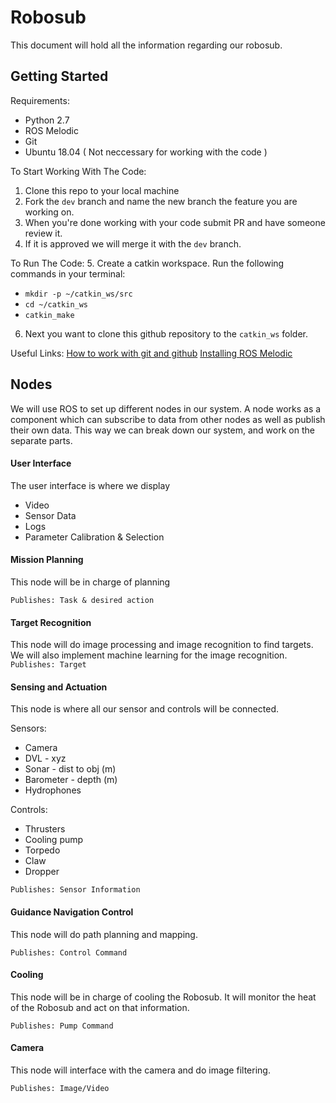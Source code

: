 # Robosub
This document will hold all the information regarding our robosub.

## Getting Started
Requirements:
- Python 2.7
- ROS Melodic
- Git
- Ubuntu 18.04 ( Not neccessary for working with the code )

To Start Working With The Code:
1. Clone this repo to your local machine
2. Fork the `dev` branch and name the new branch the feature you are working on.
3. When you're done working with your code submit PR and have someone review it.
4. If it is approved we will merge it with the `dev` branch.

To Run The Code:
5. Create a catkin workspace. Run the following commands in your terminal:
 - `mkdir -p ~/catkin_ws/src`
 - `cd ~/catkin_ws`
 - `catkin_make`

6. Next you want to clone this github repository to the `catkin_ws` folder.

Useful Links:
[How to work with git and github](https://product.hubspot.com/blog/git-and-github-tutorial-for-beginners)
[Installing ROS Melodic](http://wiki.ros.org/melodic/Installation/Ubuntu)


## Nodes
We will use ROS to set up different nodes in our system. A node works as a component which can subscribe to data from other nodes as well as publish their own data. This way we can break down our system, and work on the separate parts.

#### User Interface
The user interface is where we display
 - Video
 - Sensor Data
 - Logs
 - Parameter Calibration & Selection


#### Mission Planning
This node will be in charge of planning

`Publishes: Task & desired action	`

#### Target Recognition
This node will do image processing and image recognition to find targets. We will also implement machine learning for the image recognition.
`Publishes: Target`

#### Sensing and Actuation
This node is where all our sensor and controls will be connected.

Sensors:
 -  Camera
-   DVL - xyz
-   Sonar - dist to obj (m)
-   Barometer - depth (m)
-   Hydrophones

Controls:
 - Thrusters
 - Cooling pump
 - Torpedo
 - Claw
 - Dropper

`Publishes: Sensor Information`
#### Guidance Navigation Control
This node will do path planning and mapping.

`Publishes: Control Command`

#### Cooling
This node will be in charge of cooling the Robosub. It will monitor the heat of the Robosub and act on that information.

`Publishes: Pump Command`

#### Camera
This node will interface with the camera and do image filtering.

`Publishes: Image/Video`
